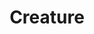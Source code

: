 ---
layout: prefab
title: Creature
data_file: Creature
parent: Prefabs
nav_exclude: true
search_exclude: false
---